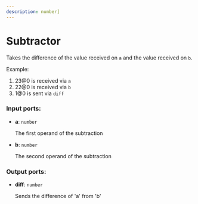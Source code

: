 ```yaml
---
description: number]
---
```


# Subtractor

Takes the difference of the value received on `a` and the value received on `b`.

Example:

1. 23@0 is received via `a`
2. 22@0 is received via `b`
3. 1@0 is sent via `diff`

### Input ports:

* __a__: `number`

    The first operand of the subtraction


* __b__: `number`

    The second operand of the subtraction

### Output ports:

* __diff__: `number`

    Sends the difference of 'a' from 'b'


